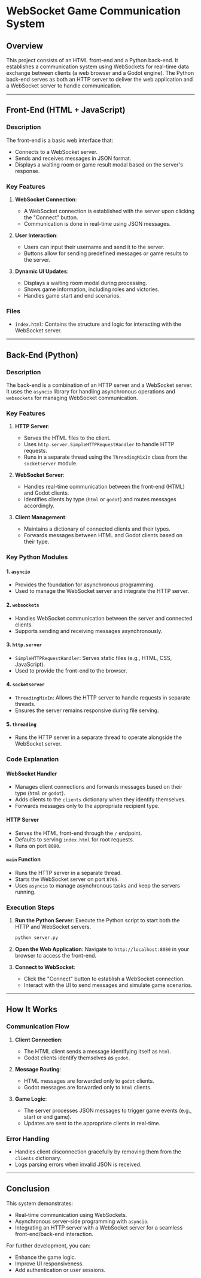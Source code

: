 # WebSocket Game Communication System

## Overview
This project consists of an HTML front-end and a Python back-end. It establishes a communication system using WebSockets for real-time data exchange between clients (a web browser and a Godot engine). The Python back-end serves as both an HTTP server to deliver the web application and a WebSocket server to handle communication.

---

## Front-End (HTML + JavaScript)

### Description
The front-end is a basic web interface that:
- Connects to a WebSocket server.
- Sends and receives messages in JSON format.
- Displays a waiting room or game result modal based on the server's response.

### Key Features

1. **WebSocket Connection**:
   - A WebSocket connection is established with the server upon clicking the "Connect" button.
   - Communication is done in real-time using JSON messages.

2. **User Interaction**:
   - Users can input their username and send it to the server.
   - Buttons allow for sending predefined messages or game results to the server.

3. **Dynamic UI Updates**:
   - Displays a waiting room modal during processing.
   - Shows game information, including roles and victories.
   - Handles game start and end scenarios.

### Files
- `index.html`: Contains the structure and logic for interacting with the WebSocket server.

---

## Back-End (Python)

### Description
The back-end is a combination of an HTTP server and a WebSocket server. It uses the `asyncio` library for handling asynchronous operations and `websockets` for managing WebSocket communication.

### Key Features

1. **HTTP Server**:
   - Serves the HTML files to the client.
   - Uses `http.server.SimpleHTTPRequestHandler` to handle HTTP requests.
   - Runs in a separate thread using the `ThreadingMixIn` class from the `socketserver` module.

2. **WebSocket Server**:
   - Handles real-time communication between the front-end (HTML) and Godot clients.
   - Identifies clients by type (`html` or `godot`) and routes messages accordingly.

3. **Client Management**:
   - Maintains a dictionary of connected clients and their types.
   - Forwards messages between HTML and Godot clients based on their type.

### Key Python Modules

#### 1. **`asyncio`**
   - Provides the foundation for asynchronous programming.
   - Used to manage the WebSocket server and integrate the HTTP server.

#### 2. **`websockets`**
   - Handles WebSocket communication between the server and connected clients.
   - Supports sending and receiving messages asynchronously.

#### 3. **`http.server`**
   - `SimpleHTTPRequestHandler`: Serves static files (e.g., HTML, CSS, JavaScript).
   - Used to provide the front-end to the browser.

#### 4. **`socketserver`**
   - `ThreadingMixIn`: Allows the HTTP server to handle requests in separate threads.
   - Ensures the server remains responsive during file serving.

#### 5. **`threading`**
   - Runs the HTTP server in a separate thread to operate alongside the WebSocket server.

### Code Explanation

#### WebSocket Handler
- Manages client connections and forwards messages based on their type (`html` or `godot`).
- Adds clients to the `clients` dictionary when they identify themselves.
- Forwards messages only to the appropriate recipient type.

#### HTTP Server
- Serves the HTML front-end through the `/` endpoint.
- Defaults to serving `index.html` for root requests.
- Runs on port `8080`.

#### `main` Function
- Runs the HTTP server in a separate thread.
- Starts the WebSocket server on port `8765`.
- Uses `asyncio` to manage asynchronous tasks and keep the servers running.

### Execution Steps
1. **Run the Python Server**:
   Execute the Python script to start both the HTTP and WebSocket servers.

   ```bash
   python server.py
   ```

2. **Open the Web Application**:
   Navigate to `http://localhost:8080` in your browser to access the front-end.

3. **Connect to WebSocket**:
   - Click the "Connect" button to establish a WebSocket connection.
   - Interact with the UI to send messages and simulate game scenarios.

---

## How It Works

### Communication Flow
1. **Client Connection**:
   - The HTML client sends a message identifying itself as `html`.
   - Godot clients identify themselves as `godot`.

2. **Message Routing**:
   - HTML messages are forwarded only to `godot` clients.
   - Godot messages are forwarded only to `html` clients.

3. **Game Logic**:
   - The server processes JSON messages to trigger game events (e.g., start or end game).
   - Updates are sent to the appropriate clients in real-time.

### Error Handling
- Handles client disconnection gracefully by removing them from the `clients` dictionary.
- Logs parsing errors when invalid JSON is received.

---

## Conclusion
This system demonstrates:
- Real-time communication using WebSockets.
- Asynchronous server-side programming with `asyncio`.
- Integrating an HTTP server with a WebSocket server for a seamless front-end/back-end interaction.

For further development, you can:
- Enhance the game logic.
- Improve UI responsiveness.
- Add authentication or user sessions.

